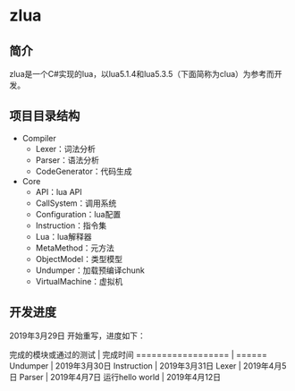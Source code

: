 # zlua

## 简介

zlua是一个C#实现的lua，以lua5.1.4和lua5.3.5（下面简称为clua）为参考而开发。

## 项目目录结构

* Compiler
  * Lexer：词法分析
  * Parser：语法分析
  * CodeGenerator：代码生成
* Core
  * API：lua API
  * CallSystem：调用系统
  * Configuration：lua配置
  * Instruction：指令集
  * Lua：lua解释器
  * MetaMethod：元方法
  * ObjectModel：类型模型
  * Undumper：加载预编译chunk
  * VirtualMachine：虚拟机

## 开发进度

2019年3月29日 开始重写，进度如下：

完成的模块或通过的测试 | 完成时间
================== | ======
Undumper | 2019年3月30日
Instruction | 2019年3月31日
Lexer | 2019年4月5日
Parser | 2019年4月7日
运行hello world | 2019年4月12日